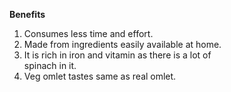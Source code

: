 **Benefits**
1. Consumes less time and effort.
2. Made from ingredients easily available at home.
3. It is rich in iron and vitamin as there is a lot of     
   spinach in it.
4. Veg omlet tastes same as real omlet.
